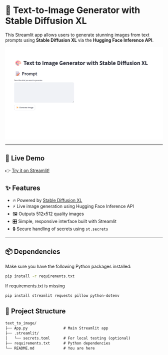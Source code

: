 # 🎨 Text-to-Image Generator with Stable Diffusion XL

This Streamlit app allows users to generate stunning images from text prompts using **Stable Diffusion XL** via the **Hugging Face Inference API**.


<p align="center"> <img src="https://github.com/vidhanjain03/text_to_image/blob/main/banner.png" alt="App Screenshot" width="700"/> </p>

---

## 🚀 Live Demo

👉 [Try it on Streamlit!](https://vidhan-text2image.streamlit.app/)  



## ✨ Features

- 🔥 Powered by [Stable Diffusion XL](https://huggingface.co/stabilityai/stable-diffusion-xl-base-1.0)
- ⚡ Live image generation using Hugging Face Inference API
- 🖼️ Outputs 512x512 quality images
- 🎛️ Simple, responsive interface built with Streamlit
- 🔒 Secure handling of secrets using `st.secrets`

---

## 📦 Dependencies

Make sure you have the following Python packages installed:

```bash
pip install -r requirements.txt
```

If requirements.txt is missing
```bash
pip install streamlit requests pillow python-dotenv
```

## 📁 Project Structure
```
text_to_image/
├── App.py                # Main Streamlit app
├── .streamlit/
│   └── secrets.toml      # For local testing (optional)
├── requirements.txt      # Python dependencies
└── README.md             # You are here
```
